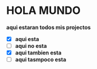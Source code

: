 # HOLA MUNDO
<b>aqui estaran todos mis projectos <b>
- [x] aqui esta
- [ ] aqui no esta 
- [x] aqui tambien esta 
- [ ] aqui tasmpoco esta 
